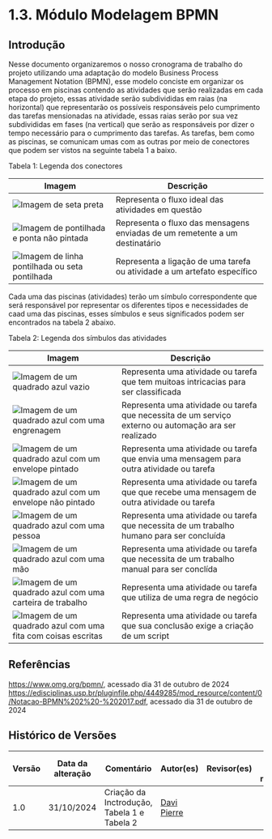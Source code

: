 # 1.3. Módulo Modelagem BPMN

<!-- Foco_3: Modelagem na Notação BPMN.

Entrega Mínima: Modelagem BPMN, orientando-se por uma abordagem metodológica à escolha da equipe (por exemplo, combinação de práticas do Scrum & XP).

Apresentação (em sala) explicando o detalhamento metodológico desenhado como um modelo em BPMN, com: (i) rastro claro aos membros participantes (MOSTRAR QUADRO DE PARTICIPAÇÕES & COMMITS); (ii) justificativas & senso crítico sobre as escolhas metodológicas adotadas para o projeto; e (iii) comentários gerais sobre o trabalho em equipe. Tempo da Apresentação: +/- 5min. Recomendação: Apresentar diretamente via Wiki ou GitPages do Projeto. Baixar os conteúdos com antecedência, evitando problemas de internet no momento de exposição nas Dinâmicas de Avaliação.

A Wiki ou GitPages do Projeto deve conter um tópico dedicado ao Módulo Modelagem BPMN, com modelagem BPMN (viés metodológico), histórico de versões, referências, e demais detalhamentos gerados pela equipe nesse escopo.

Demais orientações disponíveis nas Diretrizes (vide Moodle). -->

## Introdução 
Nesse documento organizaremos o nosso cronograma de trabalho do projeto utilizando uma adaptação do modelo Business Process Management Notation (BPMN), esse modelo conciste em organizar os processo em piscinas contendo as atividades que serão realizadas em cada etapa do projeto, essas atividade serão subdivididas em raias (na horizontal) que representarão os possíveis responsáveis pelo cumprimento das tarefas mensionadas na atividade, essas raias serão por sua vez subdivididas em fases (na vertical) que serão as responsáveis por dizer o tempo necessário para o cumprimento das tarefas.
As tarefas, bem como as piscinas, se comunicam umas com as outras por meio de conectores que podem ser vistos na seguinte tabela 1 a baixo.

Tabela 1: Legenda dos conectores

| Imagem                                                                       | Descrição                                                                   |
| ---------------------------------------------------------------------------- | --------------------------------------------------------------------------- |
| ![Imagem de seta preta](../assets/fluxo_de_sequencia.png)                    | Representa o fluxo ideal das atividades em questão                          |
| ![Imagem de pontilhada e ponta não pintada](../assets/fluxo_de_mensagem.png) | Representa o fluxo das mensagens enviadas de um remetente a um destinatário |
| ![Imagem de linha pontilhada ou seta pontilhada](../assets/associasao.png)   | Representa a ligação de uma tarefa ou atividade a um artefato específico    |

Cada uma das piscinas (atividades) terão um símbulo correspondente que será responsável por representar os diferentes tipos e necessidades de caad uma das piscinas, esses símbulos e seus significados podem ser encontrados na tabela 2 abaixo.

Tabela 2: Legenda dos símbulos das atividades

| Imagem                                                                               | Descrição                                                                                             |
| ------------------------------------------------------------------------------------ | ----------------------------------------------------------------------------------------------------- |
| ![Imagem de um quadrado azul vazio](../assets/tarefa_abstrata.png)                   | Representa uma atividade ou tarefa que tem muitoas intricacias para ser classificada                  |
| ![Imagem de um quadrado azul com uma engrenagem](../assets/servico.png)              | Representa uma atividade ou tarefa que necessita de um serviço externo ou automação ara ser realizado |
| ![Imagem de um quadrado azul com um envelope pintado](../assets/envio.png)           | Representa uma atividade ou tarefa que envia uma mensagem para outra atividade ou tarefa              |
| ![Imagem de um quadrado azul com um envelope não pintado](../assets/recebimento.png) | Representa uma atividade ou tarefa que que recebe uma mensagem de outra atividade ou tarefa           |
| ![Imagem de um quadrado azul com uma pessoa](../assets/humana.png)                   | Representa uma atividade ou tarefa que necessita de um trabalho humano para ser concluída             |
| ![Imagem de um quadrado azul com uma mão](../assets/manual.png)                      | Representa uma atividade ou tarefa que necessita de um trabalho manual para ser conclída              |
| ![Imagem de um quadrado azul com uma carteira de trabalho ](../assets/negocio.png)   | Representa uma atividade ou tarefa que utiliza de uma regra de negócio                                |
| ![Imagem de um quadrado azul com uma fita com coisas escritas](../assets/script.png) | Representa uma atividade ou tarefa que sua conclusão exige a criação de um script                     |




## Referências 

https://www.omg.org/bpmn/, acessado dia 31 de outubro de 2024
https://edisciplinas.usp.br/pluginfile.php/4449285/mod_resource/content/0/Notacao-BPMN%202%20-%202017.pdf, acessado dia 31 de outubro de 2024



## Histórico de Versões

| Versão | Data da alteração | Comentário                                  | Autor(es)                                    | Revisor(es) | Data de revisão |
| ------ | ----------------- | ------------------------------------------- | -------------------------------------------- | ----------- | --------------- |
| 1.0    | 31/10/2024        | Criação da Inctrodução, Tabela 1 e Tabela 2 | [Davi Pierre](https://github.com/DaviPierre) |             |                 |